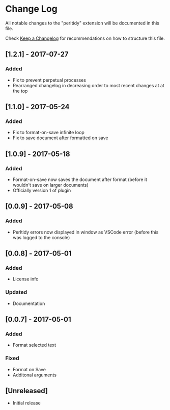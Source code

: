 # Change Log
All notable changes to the "perltidy" extension will be documented in this file.

Check [Keep a Changelog](http://keepachangelog.com/) for recommendations on how to structure this file.

## [1.2.1] - 2017-07-27
### Added
- Fix to prevent perpetual processes
- Rearranged changelog in decreasing order to most recent changes at at the top

## [1.1.0] - 2017-05-24
### Added
- Fix to format-on-save infinite loop
- Fix to save document after formatted on save

## [1.0.9] - 2017-05-18
### Added
- Format-on-save now saves the document after format (before it wouldn't save on larger documents)
- Officially version 1 of plugin

## [0.0.9] - 2017-05-08
### Added
- Perltidy errors now displayed in window as VSCode error (before this was logged to the console)

## [0.0.8] - 2017-05-01
### Added
- License info

### Updated
- Documentation

## [0.0.7] - 2017-05-01
### Added
- Format selected text

### Fixed
- Format on Save
- Additonal arguments

## [Unreleased]
- Initial release






